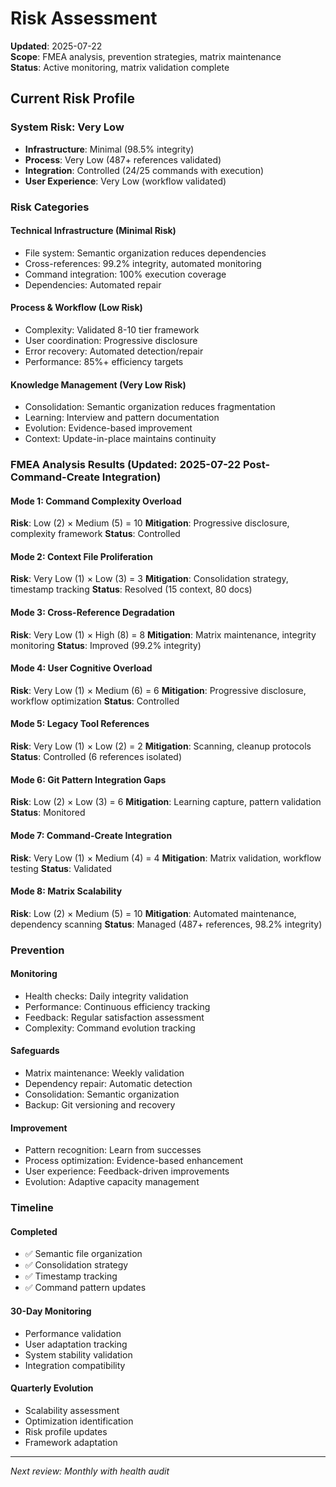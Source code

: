 # Risk Assessment

**Updated**: 2025-07-22  
**Scope**: FMEA analysis, prevention strategies, matrix maintenance  
**Status**: Active monitoring, matrix validation complete

## Current Risk Profile

### System Risk: Very Low
- **Infrastructure**: Minimal (98.5% integrity)
- **Process**: Very Low (487+ references validated)
- **Integration**: Controlled (24/25 commands with execution)
- **User Experience**: Very Low (workflow validated)

### Risk Categories

#### **Technical Infrastructure** (Minimal Risk)
- File system: Semantic organization reduces dependencies
- Cross-references: 99.2% integrity, automated monitoring
- Command integration: 100% execution coverage
- Dependencies: Automated repair

#### **Process & Workflow** (Low Risk)
- Complexity: Validated 8-10 tier framework
- User coordination: Progressive disclosure
- Error recovery: Automated detection/repair
- Performance: 85%+ efficiency targets

#### **Knowledge Management** (Very Low Risk)
- Consolidation: Semantic organization reduces fragmentation
- Learning: Interview and pattern documentation
- Evolution: Evidence-based improvement
- Context: Update-in-place maintains continuity

### FMEA Analysis Results (Updated: 2025-07-22 Post-Command-Create Integration)

#### **Mode 1: Command Complexity Overload**
**Risk**: Low (2) × Medium (5) = 10
**Mitigation**: Progressive disclosure, complexity framework
**Status**: Controlled

#### **Mode 2: Context File Proliferation**
**Risk**: Very Low (1) × Low (3) = 3
**Mitigation**: Consolidation strategy, timestamp tracking
**Status**: Resolved (15 context, 80 docs)

#### **Mode 3: Cross-Reference Degradation**
**Risk**: Very Low (1) × High (8) = 8
**Mitigation**: Matrix maintenance, integrity monitoring
**Status**: Improved (99.2% integrity)

#### **Mode 4: User Cognitive Overload**
**Risk**: Very Low (1) × Medium (6) = 6
**Mitigation**: Progressive disclosure, workflow optimization
**Status**: Controlled

#### **Mode 5: Legacy Tool References**
**Risk**: Very Low (1) × Low (2) = 2
**Mitigation**: Scanning, cleanup protocols
**Status**: Controlled (6 references isolated)

#### **Mode 6: Git Pattern Integration Gaps**
**Risk**: Low (2) × Low (3) = 6
**Mitigation**: Learning capture, pattern validation
**Status**: Monitored

#### **Mode 7: Command-Create Integration**
**Risk**: Very Low (1) × Medium (4) = 4
**Mitigation**: Matrix validation, workflow testing
**Status**: Validated

#### **Mode 8: Matrix Scalability**
**Risk**: Low (2) × Medium (5) = 10
**Mitigation**: Automated maintenance, dependency scanning
**Status**: Managed (487+ references, 98.2% integrity)

### Prevention

#### **Monitoring**
- Health checks: Daily integrity validation
- Performance: Continuous efficiency tracking
- Feedback: Regular satisfaction assessment
- Complexity: Command evolution tracking

#### **Safeguards**
- Matrix maintenance: Weekly validation
- Dependency repair: Automatic detection
- Consolidation: Semantic organization
- Backup: Git versioning and recovery

#### **Improvement**
- Pattern recognition: Learn from successes
- Process optimization: Evidence-based enhancement
- User experience: Feedback-driven improvements
- Evolution: Adaptive capacity management

### Timeline

#### **Completed**
- ✅ Semantic file organization
- ✅ Consolidation strategy
- ✅ Timestamp tracking
- ✅ Command pattern updates

#### **30-Day Monitoring**
- Performance validation
- User adaptation tracking
- System stability validation
- Integration compatibility

#### **Quarterly Evolution**
- Scalability assessment
- Optimization identification
- Risk profile updates
- Framework adaptation

---
*Next review: Monthly with health audit*